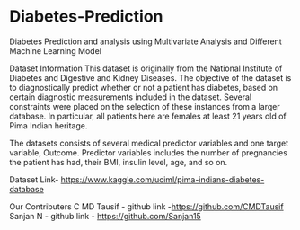 # Diabetes-Prediction

Diabetes Prediction and analysis using Multivariate Analysis and Different Machine Learning Model

Dataset Information
This dataset is originally from the National Institute of Diabetes and Digestive and Kidney Diseases. The objective of the dataset is to diagnostically predict whether or not a patient has diabetes, based on certain diagnostic measurements included in the dataset. Several constraints were placed on the selection of these instances from a larger database. In particular, all patients here are females at least 21 years old of Pima Indian heritage.

The datasets consists of several medical predictor variables and one target variable, Outcome. Predictor variables includes the number of pregnancies the patient has had, their BMI, insulin level, age, and so on.

Dataset Link- https://www.kaggle.com/uciml/pima-indians-diabetes-database

Our Contributers
C MD Tausif - github link -https://github.com/CMDTausif
Sanjan N - github link - https://github.com/Sanjan15
